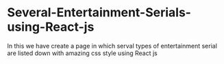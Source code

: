 # Several-Entertainment-Serials-using-React-js
In this we have create a page in which serval types of entertainment serial are listed down with amazing css style using React js
